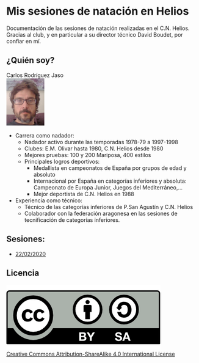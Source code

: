 # Mis sesiones de natación en Helios

Documentación de las sesiones de natación realizadas en el C.N. Helios. Gracias al club, y en particular a su director técnico David Boudet, por confiar en mí.

## ¿Quién soy?

Carlos Rodríguez Jaso
<br>
<img src="./img/carlos.png" width="100">

* Carrera como nadador:
  - Nadador activo durante las temporadas 1978-79 a 1997-1998
  - Clubes: E.M. Olivar hasta 1980, C.N. Helios desde 1980
  - Mejores pruebas: 100 y 200 Mariposa, 400 estilos
  - Principales logros deportivos:
     - Medallista en campeonatos de España por grupos de edad y absoluto
     - Internacional por España en categorías inferiores y absoluta: Campeonato de Europa Junior, Juegos del Mediterráneo,...
     - Mejor deportista de C.N. Helios en 1988
* Experiencia como técnico:
   - Técnico de las categorías inferiores de P.San Agustín y C.N. Helios
   - Colaborador con la federación aragonesa en las sesiones de tecnificación de categorías inferiores.
   

## Sesiones:

* [22/02/2020]()




## Licencia
![](./attribution-share-alike-creative-commons-license.png)  
[Creative Commons Attribution-ShareAlike 4.0 International License](http://creativecommons.org/licenses/by-sa/4.0/)

